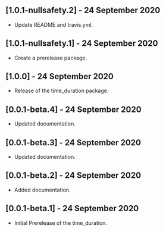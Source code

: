 ## [1.0.1-nullsafety.2] - 24 September 2020
- Update README and travis.yml.

## [1.0.1-nullsafety.1] - 24 September 2020
- Create a prerelease package.

## [1.0.0] - 24 September 2020
- Release of the time_duration package.

## [0.0.1-beta.4] - 24 September 2020
- Updated documentation.

## [0.0.1-beta.3] - 24 September 2020
- Updated documentation.

## [0.0.1-beta.2] - 24 September 2020
- Added documentation.

## [0.0.1-beta.1] - 24 September 2020
- Initial Prerelease of the time_duration.
